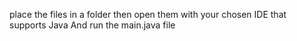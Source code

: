 place the files in a folder then open them with your chosen IDE that supports Java
And run the main.java file 
